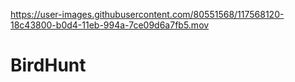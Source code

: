 
https://user-images.githubusercontent.com/80551568/117568120-18c43800-b0d4-11eb-994a-7ce09d6a7fb5.mov

# BirdHunt
